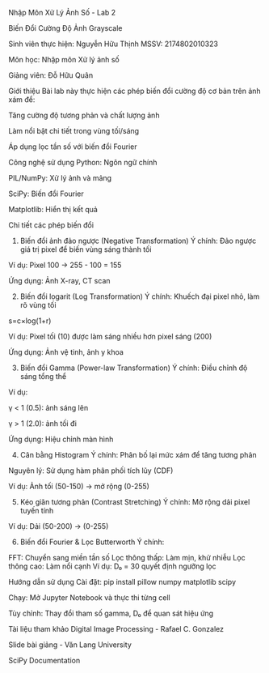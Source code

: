 Nhập Môn Xử Lý Ảnh Số - Lab 2

Biến Đổi Cường Độ Ảnh Grayscale

Sinh viên thực hiện: Nguyễn Hữu Thịnh MSSV: 2174802010323

Môn học: Nhập môn Xử lý ảnh số

Giảng viên: Đỗ Hữu Quân

Giới thiệu
Bài lab này thực hiện các phép biến đổi cường độ cơ bản trên ảnh xám để:

Tăng cường độ tương phản và chất lượng ảnh

Làm nổi bật chi tiết trong vùng tối/sáng

Áp dụng lọc tần số với biến đổi Fourier

Công nghệ sử dụng
Python: Ngôn ngữ chính

PIL/NumPy: Xử lý ảnh và mảng

SciPy: Biến đổi Fourier

Matplotlib: Hiển thị kết quả

Chi tiết các phép biến đổi
1. Biến đổi ảnh đảo ngược (Negative Transformation)
Ý chính: Đảo ngược giá trị pixel để biến vùng sáng thành tối

Ví dụ: Pixel 100 → 255 - 100 = 155

Ứng dụng: Ảnh X-ray, CT scan

2. Biến đổi logarit (Log Transformation)
Ý chính: Khuếch đại pixel nhỏ, làm rõ vùng tối

s=c×log(1+r)

Ví dụ: Pixel tối (10) được làm sáng nhiều hơn pixel sáng (200)

Ứng dụng: Ảnh vệ tinh, ảnh y khoa

3. Biến đổi Gamma (Power-law Transformation)
Ý chính: Điều chỉnh độ sáng tổng thể

Ví dụ:

γ < 1 (0.5): ảnh sáng lên

γ > 1 (2.0): ảnh tối đi

Ứng dụng: Hiệu chỉnh màn hình

4. Cân bằng Histogram
Ý chính: Phân bố lại mức xám để tăng tương phản

Nguyên lý: Sử dụng hàm phân phối tích lũy (CDF)

Ví dụ: Ảnh tối (50-150) → mở rộng (0-255)

5. Kéo giãn tương phản (Contrast Stretching)
Ý chính: Mở rộng dải pixel tuyến tính
 
Ví dụ: Dải (50-200) → (0-255)

6. Biến đổi Fourier & Lọc Butterworth
Ý chính:

FFT: Chuyển sang miền tần số
Lọc thông thấp: Làm mịn, khử nhiễu
Lọc thông cao: Làm nổi cạnh
Ví dụ: D₀ = 30 quyết định ngưỡng lọc
   
Hướng dẫn sử dụng
Cài đặt: pip install pillow numpy matplotlib scipy

Chạy: Mở Jupyter Notebook và thực thi từng cell

Tùy chỉnh: Thay đổi tham số gamma, D₀ để quan sát hiệu ứng

Tài liệu tham khảo
Digital Image Processing - Rafael C. Gonzalez

Slide bài giảng - Văn Lang University

SciPy Documentation
